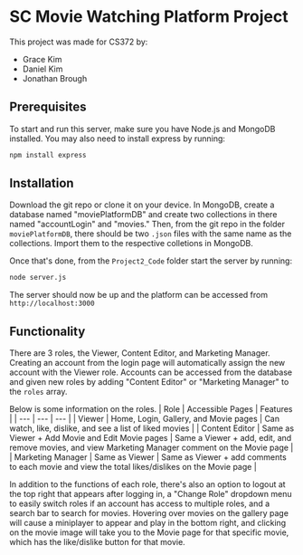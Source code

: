 # SC Movie Watching Platform Project
This project was made for CS372 by:
- Grace Kim
- Daniel Kim
- Jonathan Brough
## Prerequisites
To start and run this server, make sure you have Node.js and MongoDB installed. You may also need to install express by running:
```bash
npm install express
```

## Installation
Download the git repo or clone it on your device. In MongoDB, create a database named "moviePlatformDB" and create two collections in there named "accountLogin" and "movies."
Then, from the git repo in the folder `moviePlatformDB`, there should be two `.json` files with the same name as the collections. Import them to the respective colletions in MongoDB.

Once that's done, from the `Project2_Code` folder start the server by running:
```bash
node server.js
```
The server should now be up and the platform can be accessed from `http://localhost:3000`

## Functionality
There are 3 roles, the Viewer, Content Editor, and Marketing Manager. Creating an account from the login page will automatically assign the new account with the Viewer role.
Accounts can be accessed from the database and given new roles by adding "Content Editor" or "Marketing Manager" to the `roles` array.

Below is some information on the roles.
| Role | Accessible Pages | Features |
| --- | --- | --- |
| Viewer | Home, Login, Gallery, and Movie pages | Can watch, like, dislike, and see a list of liked movies |
| Content Editor | Same as Viewer + Add Movie and Edit Movie pages | Same a Viewer + add, edit, and remove movies, and view Marketing Manager comment on the Movie page |
| Marketing Manager | Same as Viewer | Same as Viewer + add comments to each movie and view the total likes/dislikes on the Movie page |

In addition to the functions of each role, there's also an option to logout at the top right that appears after logging in, a "Change Role" dropdown menu to 
easily switch roles if an account has access to multiple roles, and a search bar to search for movies. Hovering over movies on the gallery page will cause a 
miniplayer to appear and play in the bottom right, and clicking on the movie image will take you to the Movie page for that specific movie, which has the like/dislike
button for that movie. 




